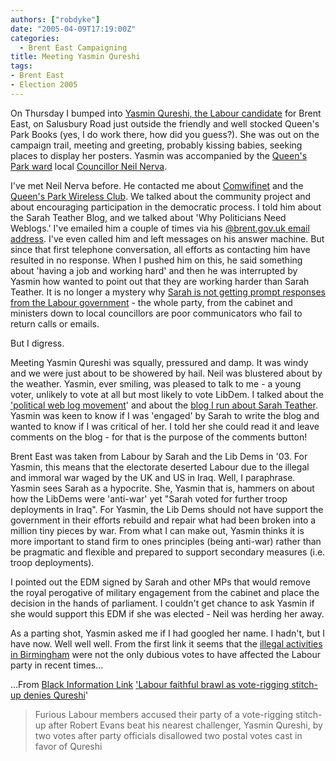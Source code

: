 ```yaml
---
authors: ["robdyke"]
date: "2005-04-09T17:19:00Z"
categories:
  - Brent East Campaigning
title: Meeting Yasmin Qureshi
tags:
- Brent East
- Election 2005
---
```

On Thursday I bumped into [Yasmin Qureshi, the Labour candidate](http://www.labour.org.uk/maps/locinfo.phtml?ctid=2711) for Brent East, on Salusbury Road just outside the friendly and well stocked Queen's Park Books (yes, I do work there, how did you guess?). She was out on the campaign trail, meeting and greeting, probably kissing babies, seeking places to display her posters. Yasmin was accompanied by the [Queen's Park ward](http://www.brent.gov.uk/Democracy.nsf/66d8b8e642f063d780256a9400404f4e/) local [Councillor Neil Nerva](http://www.brent.gov.uk/Democracy.nsf/66d8b8e642f063d780256a9400404f4e/42f5c5d9065df85480256a960056bc85!OpenDocument).

I've met Neil Nerva before. He contacted me about [Comwifinet](http://www.comwifinet.com) and the [Queen's Park Wireless Club](http://www.queenspark.me.uk). We talked about the community project and about encouraging participation in the democratic process. I told him about the Sarah Teather Blog, and we talked about 'Why Politicians Need Weblogs.' I've emailed him a couple of times via his [@brent.gov.uk email address](mailto:cllr.neil.nerva@brent.gov.uk). I've even called him and left messages on his answer machine. But since that first telephone conversation, all efforts as contacting him have resulted in no response. When I pushed him on this, he said something about 'having a job and working hard' and then he was interrupted by Yasmin how wanted to point out that they are working harder than Sarah Teather. It is no longer a mystery why [Sarah is not getting prompt responses from the Labour government](http://sarah-teather-mp.blogspot.com/2005/03/postage-problems.html) - the whole party, from the cabinet and ministers down to local councillors are poor communicators who fail to return calls or emails.

But I digress.

Meeting Yasmin Qureshi was squally, pressured and damp. It was windy and we were just about to be showered by hail. Neil was blustered about by the weather. Yasmin, ever smiling, was pleased to talk to me - a young voter, unlikely to vote at all but most likely to vote LibDem. I talked about the ['political web log movement](http://www.bloggerheads.com/politicians.asp)' and about the [blog I run about Sarah Teather](http://sarah-teather-mp.blogspot.com). Yasmin was keen to know if I was 'engaged' by Sarah to write the blog and wanted to know if I was critical of her. I told her she could read it and leave comments on the blog - for that is the purpose of the comments button!

Brent East was taken from Labour by Sarah and the Lib Dems in '03. For Yasmin, this means that the electorate deserted Labour due to the illegal and immoral war waged by the UK and US in Iraq. Well, I paraphrase. Yasmin sees Sarah as a hypocrite. She, Yasmin that is, hammers on about how the LibDems were 'anti-war' yet "Sarah voted for further troop deployments in Iraq". For Yasmin, the Lib Dems should not have support the government in their efforts rebuild and repair what had been broken into a million tiny pieces by war. From what I can make out, Yasmin thinks it is more important to stand firm to ones principles (being anti-war) rather than be pragmatic and flexible and prepared to support secondary measures (i.e. troop deployments).

I pointed out the EDM signed by Sarah and other MPs that would remove the royal perogative of military engagement from the cabinet and place the decision in the hands of parliament. I couldn't get chance to ask Yasmin if she would support this EDM if she was elected - Neil was herding her away.

As a parting shot, Yasmin asked me if I had googled her name. I hadn't, but I have now. Well well well. From the first link it seems that the [illegal activities in Birmingham](http://news.independent.co.uk/uk/politics/story.jsp?story=627672) were not the only dubious votes to have affected the Labour party in recent times...

...From [Black Information Link](http://www.blink.org.uk) ['Labour faithful brawl as vote-rigging stitch-up denies Qureshi](http://www.blink.org.uk/pdescription.asp?key=2970&grp=66&cat=217)'

> Furious Labour members accused their party of a vote-rigging stitch-up after Robert Evans beat his nearest challenger, Yasmin Qureshi, by two votes after party officials disallowed two postal votes cast in favor of Qureshi